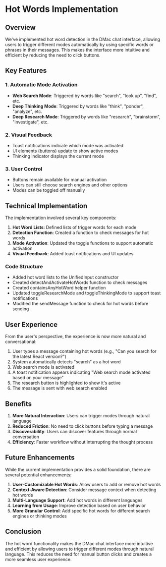 # Hot Words Implementation

## Overview

We've implemented hot word detection in the DMac chat interface, allowing users to trigger different modes automatically by using specific words or phrases in their messages. This makes the interface more intuitive and efficient by reducing the need to click buttons.

## Key Features

### 1. Automatic Mode Activation

- **Web Search Mode**: Triggered by words like "search", "look up", "find", etc.
- **Deep Thinking Mode**: Triggered by words like "think", "ponder", "analyze", etc.
- **Deep Research Mode**: Triggered by words like "research", "brainstorm", "investigate", etc.

### 2. Visual Feedback

- Toast notifications indicate which mode was activated
- UI elements (buttons) update to show active modes
- Thinking indicator displays the current mode

### 3. User Control

- Buttons remain available for manual activation
- Users can still choose search engines and other options
- Modes can be toggled off manually

## Technical Implementation

The implementation involved several key components:

1. **Hot Word Lists**: Defined lists of trigger words for each mode
2. **Detection Function**: Created a function to check messages for hot words
3. **Mode Activation**: Updated the toggle functions to support automatic activation
4. **Visual Feedback**: Added toast notifications and UI updates

### Code Structure

- Added hot word lists to the UnifiedInput constructor
- Created detectAndActivateHotWords function to check messages
- Created containsAnyHotWord helper function
- Updated toggleResearchMode and toggleThinkingMode to support toast notifications
- Modified the sendMessage function to check for hot words before sending

## User Experience

From the user's perspective, the experience is now more natural and conversational:

1. User types a message containing hot words (e.g., "Can you search for the latest React version?")
2. System automatically detects "search" as a hot word
3. Web search mode is activated
4. A toast notification appears indicating "Web search mode activated based on your message"
5. The research button is highlighted to show it's active
6. The message is sent with web search enabled

## Benefits

1. **More Natural Interaction**: Users can trigger modes through natural language
2. **Reduced Friction**: No need to click buttons before typing a message
3. **Discoverability**: Users can discover features through normal conversation
4. **Efficiency**: Faster workflow without interrupting the thought process

## Future Enhancements

While the current implementation provides a solid foundation, there are several potential enhancements:

1. **User-Customizable Hot Words**: Allow users to add or remove hot words
2. **Context-Aware Detection**: Consider message context when detecting hot words
3. **Multi-Language Support**: Add hot words in different languages
4. **Learning from Usage**: Improve detection based on user behavior
5. **More Granular Control**: Add specific hot words for different search engines or thinking modes

## Conclusion

The hot word functionality makes the DMac chat interface more intuitive and efficient by allowing users to trigger different modes through natural language. This reduces the need for manual button clicks and creates a more seamless user experience.
